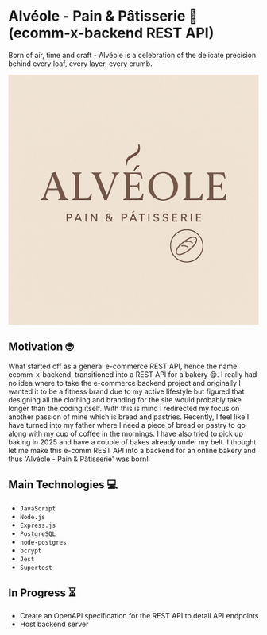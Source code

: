 # Alvéole - Pain & Pâtisserie 🥐 (ecomm-x-backend REST API)

Born of air, time and craft - Alvéole is a celebration of the delicate precision behind every loaf, every layer, every crumb.

![alveolo logo](/public/images/alveole_logo.png)

## Motivation 🤓

What started off as a general e-commerce REST API, hence the name ecomm-x-backend, transitioned into a REST API for a bakery 😋. I really had no idea where to take the e-commerce backend project and originally I wanted it to be a fitness brand due to my active lifestyle but figured that designing all the clothing and branding for the site would probably take longer than the coding itself. With this is mind I redirected my focus on another passion of mine which is bread and pastries. Recently, I feel like I have turned into my father where I need a piece of bread or pastry to go along with my cup of coffee in the mornings. I have also tried to pick up baking in 2025 and have a couple of bakes already under my belt. I thought let me make this e-comm REST API into a backend for an online bakery and thus 'Alvéole - Pain & Pâtisserie' was born!

## Main Technologies 💻

- `JavaScript`
- `Node.js`
- `Express.js`
- `PostgreSQL`
- `node-postgres`
- `bcrypt`
- `Jest`
- `Supertest`

## In Progress ⏳

- Create an OpenAPI specification for the REST API to detail API endpoints
- Host backend server
